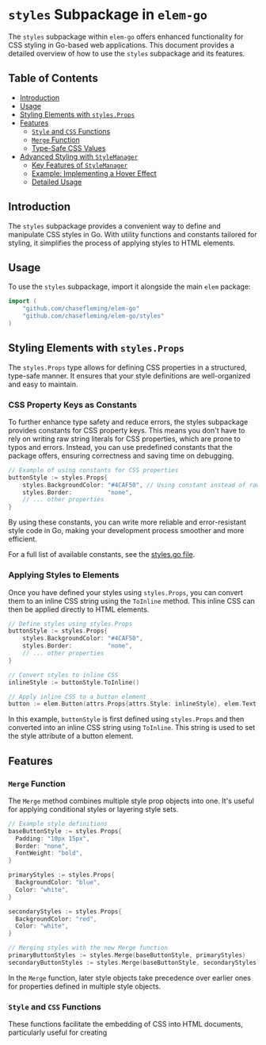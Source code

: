 # `styles` Subpackage in `elem-go`

The `styles` subpackage within `elem-go` offers enhanced functionality for CSS styling in Go-based web applications. This document provides a detailed overview of how to use the `styles` subpackage and its features.

## Table of Contents

- [Introduction](#introduction)
- [Usage](#usage)
- [Styling Elements with `styles.Props`](#styling-elements-with-stylesprops)
- [Features](#features)
    - [`Style` and `CSS` Functions](#style-and-css-functions)
    - [`Merge` Function](#merge-function)
    - [Type-Safe CSS Values](#type-safe-css-values)
- [Advanced Styling with `StyleManager`](#advanced-styling-with-stylemanager)
    - [Key Features of `StyleManager`](#key-features-of-stylemanager)
    - [Example: Implementing a Hover Effect](#example-implementing-a-hover-effect)
    - [Detailed Usage](stylemanager/README.md)

## Introduction

The `styles` subpackage provides a convenient way to define and manipulate CSS styles in Go. With utility functions and constants tailored for styling, it simplifies the process of applying styles to HTML elements.

## Usage

To use the `styles` subpackage, import it alongside the main `elem` package:

```go
import (
    "github.com/chasefleming/elem-go"
    "github.com/chasefleming/elem-go/styles"
)
```

## Styling Elements with `styles.Props`

The `styles.Props` type allows for defining CSS properties in a structured, type-safe manner. It ensures that your style definitions are well-organized and easy to maintain.

### CSS Property Keys as Constants

To further enhance type safety and reduce errors, the styles subpackage provides constants for CSS property keys. This means you don't have to rely on writing raw string literals for CSS properties, which are prone to typos and errors. Instead, you can use predefined constants that the package offers, ensuring correctness and saving time on debugging.

```go
// Example of using constants for CSS properties
buttonStyle := styles.Props{
    styles.BackgroundColor: "#4CAF50", // Using constant instead of raw string
    styles.Border:          "none",
    // ... other properties
}
```

By using these constants, you can write more reliable and error-resistant style code in Go, making your development process smoother and more efficient.

For a full list of available constants, see the [styles.go file](styles.go).

### Applying Styles to Elements

Once you have defined your styles using `styles.Props`, you can convert them to an inline CSS string using the `ToInline` method. This inline CSS can then be applied directly to HTML elements.

```go
// Define styles using styles.Props
buttonStyle := styles.Props{
    styles.BackgroundColor: "#4CAF50",
    styles.Border:          "none",
    // ... other properties
}

// Convert styles to inline CSS
inlineStyle := buttonStyle.ToInline()

// Apply inline CSS to a button element
button := elem.Button(attrs.Props{attrs.Style: inlineStyle}, elem.Text("Click Me"))
```

In this example, `buttonStyle` is first defined using `styles.Props` and then converted into an inline CSS string using `ToInline`. This string is used to set the style attribute of a button element.

## Features

### `Merge` Function

The `Merge` method combines multiple style prop objects into one. It's useful for applying conditional styles or layering style sets.

```go
// Example style definitions
baseButtonStyle := styles.Props{
  Padding: "10px 15px",
  Border: "none",
  FontWeight: "bold",
}

primaryStyles := styles.Props{
  BackgroundColor: "blue",
  Color: "white",
}

secondaryStyles := styles.Props{
  BackgroundColor: "red",
  Color: "white",
}

// Merging styles with the new Merge function
primaryButtonStyles := styles.Merge(baseButtonStyle, primaryStyles)
secondaryButtonStyles := styles.Merge(baseButtonStyle, secondaryStyles)
```

In the `Merge` function, later style objects take precedence over earlier ones for properties defined in multiple style objects.

### `Style` and `CSS` Functions

These functions facilitate the embedding of CSS into HTML documents, particularly useful for creating <style> tags and including raw CSS.

```go
// CSS content
cssContent := `/* ... */`

// Creating a <style> tag
styleTag := elem.Style(nil, elem.CSS(cssContent))

// Incorporating the <style> tag in an HTML document
document := elem.Html(nil, elem.Head(nil, styleTag), /* ... */)
```

### Type-Safe CSS Values

This suite of functions provides a type-safe approach to defining CSS values, ensuring that only valid CSS values are used.

#### Length and Size Functions

##### `Em(value float64) string` and `Rem(value float64) string`

These functions return a string representation of the given value with the "em" and "rem" units, respectively.

```go
emValue := styles.Em(2.5) // Returns "2.5em"
remValue := styles.Rem(1.5) // Returns "1.5rem"
```

##### `Pixels(value int) string`

This function returns a string representation of the given value with the "px" unit.

```go
pxValue := styles.Pixels(10) // Returns "10px"
```

##### `Percent(value int) string`

This function returns a string representation of the given value with the "%" unit.

```go
percentValue := styles.Percent(50) // Returns "50%"
```

#### Viewport Functions

##### `ViewportHeight(value int) string` and `ViewportWidth(value int) string`

These functions return a string representation of the given value with the "vh" and "vw" units, respectively.

```go
vhValue := styles.ViewportHeight(50) // Returns "50vh"
vwValue := styles.ViewportWidth(25) // Returns "25vw"
```

##### `ViewportMin(value int) string` and `ViewportMax(value int) string`

These functions return a string representation of the given value with the "vmin" and "vmax" units, respectively.

```go
vminValue := styles.ViewportMin(10) // Returns "10vmin"
vmaxValue := styles.ViewportMax(20) // Returns "20vmax"
```

#### Color Functions

##### `RGB(r, g, b int) string`

This function returns a string representation of the given RGB color.

```go
rgbColor := styles.RGB(255, 0, 0) // Returns "rgb(255, 0, 0)"
```

##### `RGBA(r, g, b int, a float64) string`

This function returns a string representation of the given RGBA color.

```go
rgbaColor := styles.RGBA(255, 0, 0, 0.5) // Returns "rgba(255, 0, 0, 0.5)"
```

#### Other Functions

##### `Int(value int) string`

This function returns a string representation of the given integer value.

```go
intValue := styles.Int(100) // Returns "100"
```

##### `Float(value float64) string`

This function returns a string representation of the given float value.

```go
floatValue := styles.Float(3.14) // Returns "3.14"
```

##### `URL(url string) string`

This function returns a string representation as a formatted CSS URL.

```go
urlValue := styles.URL("https://example.com/image.jpg") // Returns "url('https://example.com/image.jpg')"
```

##### `Var(name string) string`

This function returns a string representation as a CSS variable.

```go
varValue := styles.Var("primary-color") // Returns "var(--primary-color)"
```

## Advanced Styling with `StyleManager`

`StyleManager`, a component of the `styles` package, extends the capability of Go-based web application development by introducing a structured and type-safe approach to managing CSS styles. This integration supports dynamic styling features like pseudo-classes, animations, and responsive design through a Go-centric API, providing a novel way to apply CSS with the added benefits of Go's type system.

### Key Features of `StyleManager`

- **Pseudo-Classes & Animations**: Enables the application of CSS pseudo-classes and keyframe animations to elements for interactive and dynamic styling, leveraging Go's type safety for style definitions.
- **Media Queries**: Supports defining responsive styles that adapt to various screen sizes and orientations, crafted within Go's type-safe environment to enhance web application usability across devices.
- **Automatic Class Name Generation & Style Deduplication**: Improves stylesheet efficiency by automatically generating unique class names for styles and deduplicating CSS rules, all within a type-safe framework.

### Example: Implementing a Hover Effect

The following example showcases how to leverage `StyleManager` to add a hover effect to a button, illustrating the application of dynamic styles within a type-safe context:

```go
// Initialize StyleManager
styleMgr := styles.NewStyleManager()

// Define styles with a hover effect, utilizing Go's type safety
buttonClass := styleMgr.AddCompositeStyle(styles.CompositeStyle{
    Default: styles.Props{
        styles.BackgroundColor: "green",
        styles.Color:           "white",
        styles.Padding:         "10px 20px",
        styles.Border:          "none",
        styles.Cursor:          "pointer",
    },
    PseudoClasses: map[string]styles.Props{
        styles.PseudoHover: {
            styles.BackgroundColor: "darkgreen",
        },
    },
})

// Create a button and apply the generated class name
button := elem.Button(
    attrs.Props{attrs.Class: buttonClass},
    elem.Text("Hover Over Me"),
)

// Use RenderWithOptions to apply the style definitions effectively
htmlOutput := button.RenderWithOptions(elem.RenderOptions{StyleManager: styleMgr})
```

This example demonstrates the use of `StyleManager` for defining and applying a set of styles that include a dynamic hover effect, all within a type-safe framework. Utilizing `RenderWithOptions` is crucial for integrating the styles managed by `StyleManager` into the HTML output.

### Detailed Usage

For a comprehensive guide on using `StyleManager` and its advanced features, refer to the [`StyleManager` documentation](STYLEMANAGER.md).
